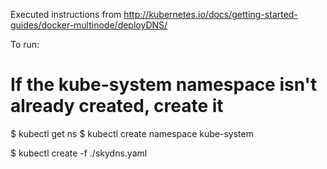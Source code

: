 Executed instructions from http://kubernetes.io/docs/getting-started-guides/docker-multinode/deployDNS/

To run:

# If the kube-system namespace isn't already created, create it
$ kubectl get ns
$ kubectl create namespace kube-system

$ kubectl create -f ./skydns.yaml